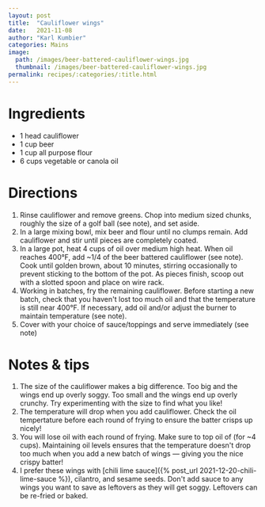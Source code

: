 ```yaml
---
layout: post
title:  "Cauliflower wings"
date:   2021-11-08
author: "Karl Kumbier"
categories: Mains
image:
  path: /images/beer-battered-cauliflower-wings.jpg
  thumbnail: /images/beer-battered-cauliflower-wings.jpg
permalink: recipes/:categories/:title.html
---
```


# Ingredients

* 1 head cauliflower
* 1 cup beer
* 1 cup all purpose flour
* 6 cups vegetable or canola oil

# Directions

1. Rinse cauliflower and remove greens. Chop into medium sized
   chunks, roughly the size of a golf ball (see note), and set aside.
2. In a large mixing bowl, mix beer and flour until no clumps remain. Add
   cauliflower and stir until pieces are completely coated.
3. In a large pot, heat 4 cups of oil over medium high heat. When oil reaches 400°F, add
   ~1/4 of the beer battered cauliflower (see note). Cook until golden brown,
about 10 minutes, stirring occasionally to prevent sticking to the bottom of the
pot. As pieces finish, scoop out with a slotted spoon and place on
wire rack.  
4. Working in batches, fry the remaining cauliflower. Before starting a new
   batch, check that you haven't lost too much oil and that the temperature is
still near 400°F. If necessary, add oil and/or adjust the burner to maintain
temperature (see note).  
5. Cover with your choice of sauce/toppings and serve immediately (see note)

# Notes & tips

1. The size of the cauliflower makes a big difference. Too big and the wings end
   up overly soggy. Too small and the wings end up overly crunchy. Try
experimenting with the size to find what you like!
2. The temperature will drop when you add cauliflower. Check the oil
   tempertature before each round of frying to ensure the batter crisps up
nicely!
3. You will lose oil with each round of frying. Make sure to top oil of (for ~4
   cups). Maintaining oil levels ensures that the temperature doesn't drop too
much when you add a new batch of wings — giving you the nice crispy batter!
4. I prefer these wings with [chili lime sauce]({% post_url
   2021-12-20-chili-lime-sauce %}), cilantro, and sesame seeds. Don't add sauce
to any wings you want to save as leftovers as they will get soggy. Leftovers can
be re-fried or baked. 
